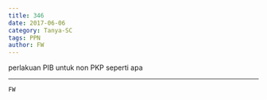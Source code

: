 ```yaml
---
title: 346
date: 2017-06-06
category: Tanya-SC
tags: PPN
author: FW
---
```


perlakuan PIB untuk non PKP seperti apa

---



`FW`
